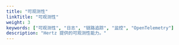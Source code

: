 ```yaml
---
title: "可观测性"
linkTitle: "可观测性"
weight: 3
keywords: ["可观测性", "日志", "链路追踪", "监控", "OpenTelemetry"]
description: "Hertz 提供的可观测性能力。"
---
```

